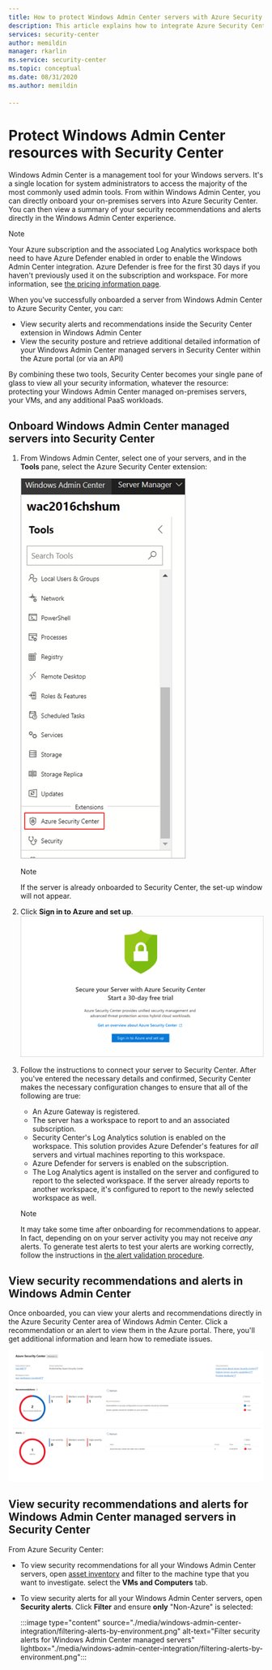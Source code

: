 ```yaml
---
title: How to protect Windows Admin Center servers with Azure Security Center
description: This article explains how to integrate Azure Security Center with Windows Admin Center
services: security-center
author: memildin
manager: rkarlin
ms.service: security-center
ms.topic: conceptual
ms.date: 08/31/2020
ms.author: memildin

---
```

# Protect Windows Admin Center resources with Security Center

Windows Admin Center is a management tool for your Windows servers. It's a single location for system administrators to access the majority of the most commonly used admin tools. From within Windows Admin Center, you can directly onboard your on-premises servers into Azure Security Center. You can then view a summary of your security recommendations and alerts directly in the Windows Admin Center experience.

> [!NOTE]
> Your Azure subscription and the associated Log Analytics workspace both need to have Azure Defender enabled in order to enable the Windows Admin Center integration.
> Azure Defender is free for the first 30 days if you haven't previously used it on the subscription and workspace. For more information​, see [the pricing information page](security-center-pricing.md).
>

When you've successfully onboarded a server from Windows Admin Center to Azure Security Center, you can:

* View security alerts and recommendations inside the Security Center extension in Windows Admin Center
* View the security posture and retrieve additional detailed information of your Windows Admin Center managed servers in Security Center within the Azure portal (or via an API)

By combining these two tools, Security Center becomes your single pane of glass to view all your security information, whatever the resource: protecting your Windows Admin Center managed on-premises servers, your VMs, and any additional PaaS workloads.

## Onboard Windows Admin Center managed servers into Security Center

1. From Windows Admin Center, select one of your servers, and in the **Tools** pane, select the Azure Security Center extension:

    ![Azure Security Center extension in Windows Admin Center](./media/windows-admin-center-integration/onboarding-from-wac.png)

    > [!NOTE]
    > If the server is already onboarded to Security Center, the set-up window will not appear.

1. Click **Sign in to Azure and set up**.
    ![Onboarding Windows Admin Center extension to Azure Security Center](./media/windows-admin-center-integration/onboarding-from-wac-welcome.png)

1. Follow the instructions to connect your server to Security Center. After you've entered the necessary details and confirmed, Security Center makes the necessary configuration changes to ensure that all of the following are true:
    * An Azure Gateway is registered.
    * The server has a workspace to report to and an associated subscription.
    * Security Center's Log Analytics solution is enabled on the workspace. This solution provides Azure Defender's features for *all* servers and virtual machines reporting to this workspace.
    * Azure Defender for servers is enabled on the subscription.
    * The Log Analytics agent is installed on the server and configured to report to the selected workspace. If the server already reports to another workspace, it's configured to report to the newly selected workspace as well.

    > [!NOTE]
    > It may take some time after onboarding for recommendations to appear. In fact, depending on on your server activity you may not receive *any* alerts. To generate test alerts to test your alerts are working correctly, follow the instructions in [the alert validation procedure](security-center-alert-validation.md).


## View security recommendations and alerts in Windows Admin Center

Once onboarded, you can view your alerts and recommendations directly in the Azure Security Center area of Windows Admin Center. Click a recommendation or an alert to view them in the Azure portal. There, you'll get additional information and learn how to remediate issues.

[![Security Center recommendations and alerts as seen in Windows Admin Center](media/windows-admin-center-integration/asc-recommendations-and-alerts-in-wac.png)](media/windows-admin-center-integration/asc-recommendations-and-alerts-in-wac.png#lightbox)

## View security recommendations and alerts for Windows Admin Center managed servers in Security Center
From Azure Security Center:

* To view security recommendations for all your Windows Admin Center servers, open [asset inventory](asset-inventory.md) and filter to the machine type that you want to investigate. select the **VMs and Computers** tab.

* To view security alerts for all your Windows Admin Center servers, open **Security alerts**. Click **Filter** and ensure **only** "Non-Azure" is selected:

    :::image type="content" source="./media/windows-admin-center-integration/filtering-alerts-by-environment.png" alt-text="Filter security alerts for Windows Admin Center managed servers" lightbox="./media/windows-admin-center-integration/filtering-alerts-by-environment.png":::